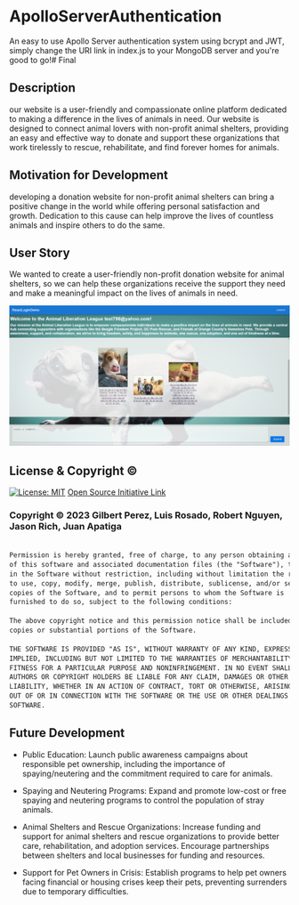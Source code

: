 ﻿# ApolloServerAuthentication
An easy to use Apollo Server authentication system using bcrypt and JWT, simply change the URI link in index.js to your MongoDB server and you're good to go!# Final

## Description

our website is a user-friendly and compassionate online platform dedicated to making a difference in the lives of animals in need. Our website is designed to connect animal lovers with non-profit animal shelters, providing an easy and effective way to donate and support these organizations that work tirelessly to rescue, rehabilitate, and find forever homes for animals.


## Motivation for Development 

developing a donation website for non-profit animal shelters can bring a positive change in the world while offering personal satisfaction and growth. Dedication to this cause can help improve the lives of countless animals and inspire others to do the same.


## User Story 

We wanted to create a user-friendly non-profit donation website for animal shelters, so we can help these organizations receive the support they need and make a meaningful impact on the lives of animals in need.



![Alt text](/assets/img1.png)




## License & Copyright ©

[![License: MIT](https://img.shields.io/badge/License-MIT-yellow.svg)](https://opensource.org/licenses/MIT) [Open Source Initiative Link](https://opensource.org/licenses/MIT)

### Copyright © 2023 Gilbert Perez, Luis Rosado, Robert Nguyen, Jason Rich, Juan Apatiga
```md

Permission is hereby granted, free of charge, to any person obtaining a copy
of this software and associated documentation files (the "Software"), to deal
in the Software without restriction, including without limitation the rights
to use, copy, modify, merge, publish, distribute, sublicense, and/or sell
copies of the Software, and to permit persons to whom the Software is
furnished to do so, subject to the following conditions:

The above copyright notice and this permission notice shall be included in all
copies or substantial portions of the Software.

THE SOFTWARE IS PROVIDED "AS IS", WITHOUT WARRANTY OF ANY KIND, EXPRESS OR
IMPLIED, INCLUDING BUT NOT LIMITED TO THE WARRANTIES OF MERCHANTABILITY,
FITNESS FOR A PARTICULAR PURPOSE AND NONINFRINGEMENT. IN NO EVENT SHALL THE
AUTHORS OR COPYRIGHT HOLDERS BE LIABLE FOR ANY CLAIM, DAMAGES OR OTHER
LIABILITY, WHETHER IN AN ACTION OF CONTRACT, TORT OR OTHERWISE, ARISING FROM,
OUT OF OR IN CONNECTION WITH THE SOFTWARE OR THE USE OR OTHER DEALINGS IN THE
SOFTWARE.
```


## Future Development 

* Public Education: Launch public awareness campaigns about responsible pet ownership, including the importance of spaying/neutering and the commitment required to care for animals.

* Spaying and Neutering Programs: Expand and promote low-cost or free spaying and neutering programs to control the population of stray animals.

* Animal Shelters and Rescue Organizations: Increase funding and support for animal shelters and rescue organizations to provide better care, rehabilitation, and adoption services.
Encourage partnerships between shelters and local businesses for funding and resources.

* Support for Pet Owners in Crisis: Establish programs to help pet owners facing financial or housing crises keep their pets, preventing surrenders due to temporary difficulties.